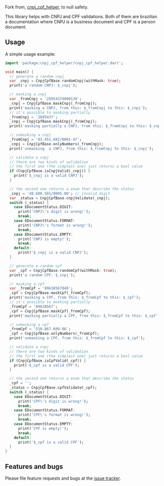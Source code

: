 Fork from, [cnpj_cpf_helper][tracker2], to null safety.

This library helps with CNPJ and CPF validations. Both of them are brazilian a documentation where CNPJ is a business document and CPF is a person document.

## Usage

A simple usage example:

```dart
import 'package:cnpj_cpf_helper/cnpj_cpf_helper.dart';

void main() {
  // generate a random cnpj
  var _cnpj = CnpjCpfBase.randomCnpj(withMask: true);
  print('a random CNPJ: $_cnpj');

  // masking a cnpj
  var _fromCnpj = '26954374000130';
  _cnpj = CnpjCpfBase.maskCnpj(_fromCnpj);
  print('masking a CNPJ, from this: $_fromCnpj to this: $_cnpj');
  // it's possible to masking partially
  _fromCnpj = '2695437';
  _cnpj = CnpjCpfBase.maskCnpj(_fromCnpj);
  print('masking partially a CNPJ, from this: $_fromCnpj to this: $_cnpj');

  // unmasking a cnpj
  _fromCnpj = '03.451.682/0001-47';
  _cnpj = CnpjCpfBase.onlyNumbers(_fromCnpj);
  print('unmasking  a CNPJ, from this: $_fromCnpj to this: $_cnpj');

  // validate a cnpj
  // there are two kinds of validation
  // the first one (the simplest one) just returns a bool value
  if (CnpjCpfBase.isCnpjValid(_cnpj)) {
    print('$_cnpj is a valid CNPJ');
  }

  // the second one returns a enum that describe the status
  _cnpj = '48.608.581/0005-00'; // invalid digit
  var _status = CnpjCpfBase.cnpjValidate(_cnpj);
  switch (_status) {
    case EDocumentStatus.DIGIT:
      print('CNPJ\'s digit is wrong!');
      break;
    case EDocumentStatus.FORMAT:
      print('CNPJ\'s format is wrong!');
      break;
    case EDocumentStatus.EMPTY:
      print('CNPJ is empty!');
      break;
    default:
      print('$_cnpj is a valid CNPJ');
  }

  // generate a random cpf
  var _cpf = CnpjCpfBase.randomCpf(withMask: true);
  print('a random CPF: $_cnpj');

  // masking a cpf
  var _fromCpf = '89638567040';
  _cpf = CnpjCpfBase.maskCpf(_fromCpf);
  print('masking a CPF, from this: $_fromCpf to this: $_cpf');
  // it's possible to masking partially
  _fromCpf = '89638567';
  _cpf = CnpjCpfBase.maskCpf(_fromCpf);
  print('masking partially a CPF, from this: $_fromCpf to this: $_cpf');

  // unmasking a cpf
  _fromCpf = '510.867.680-86';
  _cpf = CnpjCpfBase.onlyNumbers(_fromCpf);
  print('unmasking a CPF, from this: $_fromCpf to this: $_cpf');

  // validate a cnpj
  // there are two kinds of validation
  // the first one (the simplest one) just returns a bool value
  if (CnpjCpfBase.isCpfValid(_cpf)) {
    print('$_cpf is a valid CPF');
  }

  // the second one returns a enum that describe the status
  _cpf = '';
  _status = CnpjCpfBase.cpfValidate(_cpf);
  switch (_status) {
    case EDocumentStatus.DIGIT:
      print('CPF\'s digit is wrong!');
      break;
    case EDocumentStatus.FORMAT:
      print('CPF\'s format is wrong!');
      break;
    case EDocumentStatus.EMPTY:
      print('CPF is empty!');
      break;
    default:
      print('$_cpf is a valid CPF');
  }
}
```

## Features and bugs

Please file feature requests and bugs at the [issue tracker][tracker].

[tracker]: https://github.com/evandrofuhr/cnpj_cpf_helper/issues
[tracker2]: https://pub.dev/packages/cnpj_cpf_helper
